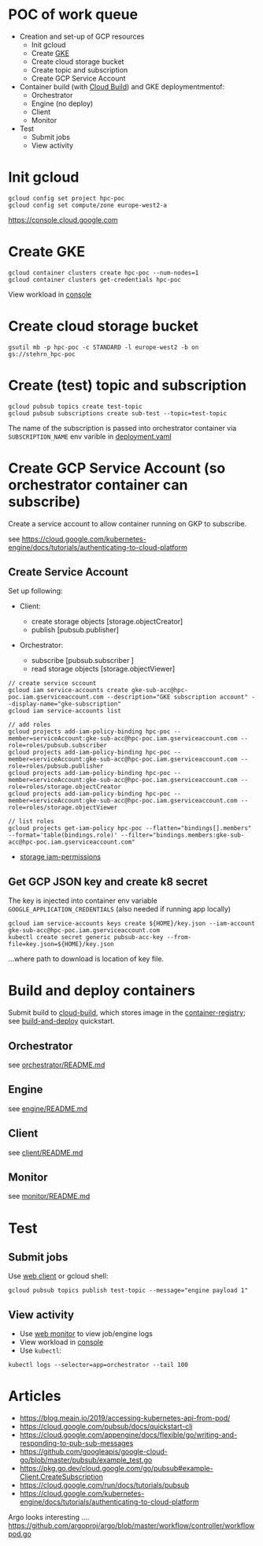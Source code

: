 
# POC of work queue

* Creation and set-up of GCP resources
  * Init gcloud
  * Create [GKE](https://cloud.google.com/kubernetes-engine/docs/quickstart) 
  * Create cloud storage bucket 
  * Create topic and subscription
  * Create GCP Service Account 
* Container build (with [Cloud Build](https://cloud.google.com/cloud-build)) and GKE deploymentmentof:  
  * Orchestrator
  * Engine (no deploy)
  * Client 
  * Monitor
* Test
  * Submit jobs
  * View activity

# Init gcloud
```
gcloud config set project hpc-poc
gcloud config set compute/zone europe-west2-a
```

https://console.cloud.google.com

# Create GKE 
```
gcloud container clusters create hpc-poc --num-nodes=1
gcloud container clusters get-credentials hpc-poc
```

View workload in [console](https://console.cloud.google.com/kubernetes/workload/)

# Create cloud storage bucket 
```
gsutil mb -p hpc-poc -c STANDARD -l europe-west2 -b on gs://stehrn_hpc-poc
```

# Create (test) topic and subscription
```
gcloud pubsub topics create test-topic
gcloud pubsub subscriptions create sub-test --topic=test-topic
```
The name of the subscription is passed into orchestrator container via `SUBSCRIPTION_NAME` env varible in [deployment.yaml](orchestrator/deployment.yaml)

# Create GCP Service Account (so orchestrator container can subscribe)
Create a service account to allow container running on GKP to subscribe.

see https://cloud.google.com/kubernetes-engine/docs/tutorials/authenticating-to-cloud-platform

## Create Service Account
Set up following:
* Client: 
  * create storage objects [storage.objectCreator]
  * publish [pubsub.publisher]

* Orchestrator:
  * subscribe [pubsub.subscriber ]
  * read storage objects [storage.objectViewer]

```
// create service sccount 
gcloud iam service-accounts create gke-sub-acc@hpc-poc.iam.gserviceaccount.com --description="GKE subscription account" --display-name="gke-subscription"
gcloud iam service-accounts list

// add roles
gcloud projects add-iam-policy-binding hpc-poc --member=serviceAccount:gke-sub-acc@hpc-poc.iam.gserviceaccount.com --role=roles/pubsub.subscriber 
gcloud projects add-iam-policy-binding hpc-poc --member=serviceAccount:gke-sub-acc@hpc-poc.iam.gserviceaccount.com --role=roles/pubsub.publisher
gcloud projects add-iam-policy-binding hpc-poc --member=serviceAccount:gke-sub-acc@hpc-poc.iam.gserviceaccount.com --role=roles/storage.objectCreator
gcloud projects add-iam-policy-binding hpc-poc --member=serviceAccount:gke-sub-acc@hpc-poc.iam.gserviceaccount.com --role=roles/storage.objectViewer

// list roles
gcloud projects get-iam-policy hpc-poc --flatten="bindings[].members" --format='table(bindings.role)' --filter="bindings.members:gke-sub-acc@hpc-poc.iam.gserviceaccount.com"
```

* [storage iam-permissions](https://cloud.google.com/storage/docs/access-control/using-iam-permissions)

## Get GCP JSON key and create k8 secret
The key is injected into container env variable `GOOGLE_APPLICATION_CREDENTIALS` (also needed if running app locally)

```
gcloud iam service-accounts keys create ${HOME}/key.json --iam-account gke-sub-acc@hpc-poc.iam.gserviceaccount.com 
kubectl create secret generic pubsub-acc-key --from-file=key.json=${HOME}/key.json
```
...where path to download is location of key file.

# Build and deploy containers
Submit build to [cloud-build](https://cloud.google.com/cloud-build), which stores image in the [container-registry](https://cloud.google.com/container-registry); see [build-and-deploy](https://cloud.google.com/run/docs/quickstarts/build-and-deploy) quickstart.

## Orchestrator
see [orchestrator/README.md](orchestrator/README.md)

## Engine
see [engine/README.md](engine/README.md)

## Client
see [client/README.md](client/README.md)

## Monitor
see [monitor/README.md](monitor/README.md)

# Test
## Submit jobs
Use [web client](client/README.md) or gcloud shell:
```
gcloud pubsub topics publish test-topic --message="engine payload 1"
```

## View activity
* Use [web monitor](monitor/README.md) to view job/engine logs
* View workload in [console](https://console.cloud.google.com/kubernetes/workload/)
* Use `kubectl`:
```
kubectl logs --selector=app=orchestrator --tail 100
```

# Articles 
* https://blog.meain.io/2019/accessing-kubernetes-api-from-pod/
* https://cloud.google.com/pubsub/docs/quickstart-cli
* https://cloud.google.com/appengine/docs/flexible/go/writing-and-responding-to-pub-sub-messages
* https://github.com/googleapis/google-cloud-go/blob/master/pubsub/example_test.go
* https://pkg.go.dev/cloud.google.com/go/pubsub#example-Client.CreateSubscription
* https://cloud.google.com/run/docs/tutorials/pubsub
* https://cloud.google.com/kubernetes-engine/docs/tutorials/authenticating-to-cloud-platform

Argo looks interesting ....
https://github.com/argoproj/argo/blob/master/workflow/controller/workflowpod.go
